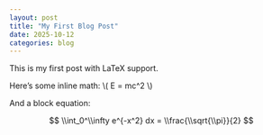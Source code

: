 ```yaml
---
layout: post
title: "My First Blog Post"
date: 2025-10-12
categories: blog
---
```


This is my first post with LaTeX support.

Here’s some inline math: \\( E = mc^2 \\)

And a block equation:

$$
\\int_0^\\infty e^{-x^2} dx = \\frac{\\sqrt{\\pi}}{2}
$$
